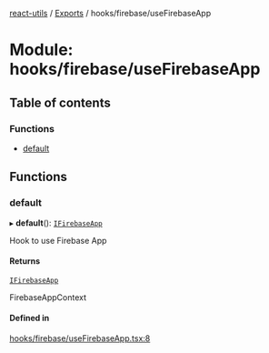 [react-utils](../README.md) / [Exports](../modules.md) / hooks/firebase/useFirebaseApp

# Module: hooks/firebase/useFirebaseApp

## Table of contents

### Functions

- [default](hooks_firebase_useFirebaseApp.md#default)

## Functions

### default

▸ **default**(): [`IFirebaseApp`](../interfaces/contexts_firebase_IFirebaseApp.IFirebaseApp.md)

Hook to use Firebase App

#### Returns

[`IFirebaseApp`](../interfaces/contexts_firebase_IFirebaseApp.IFirebaseApp.md)

FirebaseAppContext

#### Defined in

[hooks/firebase/useFirebaseApp.tsx:8](https://github.com/mts88/react-utils/blob/eee399d/lib/hooks/firebase/useFirebaseApp.tsx#L8)
